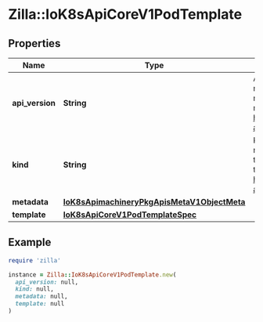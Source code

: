 # Zilla::IoK8sApiCoreV1PodTemplate

## Properties

| Name | Type | Description | Notes |
| ---- | ---- | ----------- | ----- |
| **api_version** | **String** | APIVersion defines the versioned schema of this representation of an object. Servers should convert recognized schemas to the latest internal value, and may reject unrecognized values. More info: https://git.k8s.io/community/contributors/devel/sig-architecture/api-conventions.md#resources | [optional] |
| **kind** | **String** | Kind is a string value representing the REST resource this object represents. Servers may infer this from the endpoint the client submits requests to. Cannot be updated. In CamelCase. More info: https://git.k8s.io/community/contributors/devel/sig-architecture/api-conventions.md#types-kinds | [optional] |
| **metadata** | [**IoK8sApimachineryPkgApisMetaV1ObjectMeta**](IoK8sApimachineryPkgApisMetaV1ObjectMeta.md) |  | [optional] |
| **template** | [**IoK8sApiCoreV1PodTemplateSpec**](IoK8sApiCoreV1PodTemplateSpec.md) |  | [optional] |

## Example

```ruby
require 'zilla'

instance = Zilla::IoK8sApiCoreV1PodTemplate.new(
  api_version: null,
  kind: null,
  metadata: null,
  template: null
)
```

